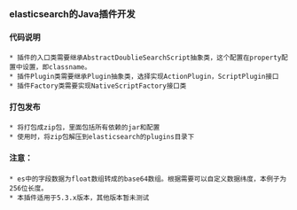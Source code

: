 ### elasticsearch的Java插件开发
#### 代码说明
    * 插件的入口类需要继承AbstractDoublieSearchScript抽象类，这个配置在property配置中设置，即classname。
    * 插件Plugin类需要继承Plugin抽象类，选择实现ActionPlugin，ScriptPlugin接口
    * 插件Factory类需要实现NativeScriptFactory接口类
#### 打包发布
    * 将打包成zip包，里面包括所有依赖的jar和配置
    * 使用时，将zip包解压到elasticsearch的plugins目录下
        
#### 注意：
    * es中的字段数据为float数组转成的base64数组。根据需要可以自定义数据纬度，本例子为256位长度。
    * 本插件适用于5.3.x版本，其他版本暂未测试
